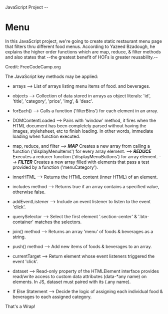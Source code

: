 JavaScript Project --

# Menu

In this JavaScript project, we're going to create static restaurant menu page that filters thru different food menus. According to Yazeed Bzadough, he explains the higher order functions which are map, reduce, & filter methods and also states that --the greatest benefit of HOFs is greater reusability.--

Credit: FreeCodeCamp.org

The JavaScript key methods may be applied:

- arrays
--> List of arrays listing menu items of food. and beverages.


- objects
--> Collection of data stored in arrays as object literals: 'id', 'title', 'category', 'price', 'img', & 'desc'.


- forEach()
--> Calls a function ('filterBtns') for each element in an array. 


- DOMContentLoaded
--> Pairs with 'window' method, it fires when the HTML document has been completely parsed without having the images, stylehsheet, etc to finish loading. In other words, immediate loading when function executed.


- map, reduce, and filter
--> <strong>*MAP*</strong> Creates a new array from calling a function ('displayMenuItems') for every array element. 
--> <strong>*REDUCE*</strong> Executes a reducer function ('displayMenuButtons') for array element.
--> <strong>*FILTER*</strong> Creates a new array filled with elements that pass a test provided by a function ('menuCategory').

- innerHTML
--> Returns the HTML content (inner HTML) of an element.


- includes method
--> Returns true if an array contains a specified value, otherwise false.


- addEventListener
--> Include an event listener to listen to the event 'click'.


- querySelector
--> Select the first element '.section-center' & '.btn-container' matches the selectors.


- join() method
--> Returns an array 'menu' of foods & beverages as a string.


- push() method
--> Add new items of foods & beverages to an array.


- currentTarget
--> Return element whose event listeners triggered the event 'click'.


- dataset
--> Read-only property of the HTMLElement interface provides read/write access to custom data attributes (data-*any name) on elements. 
In JS, dataset must paired with its (.any name).


- If Else Statement
--> Decide the logic of assigning each individual food & beverages to each assigned category.



That's a Wrap!